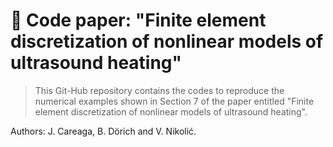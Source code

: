 # 📌 Code paper: "Finite element discretization of nonlinear models of ultrasound heating"

> This Git-Hub repository contains the codes to reproduce the numerical examples shown in Section 7 of the paper entitled "Finite element discretization of nonlinear models of ultrasound heating".

Authors: J. Careaga, B. Dörich and V. Nikolić.


